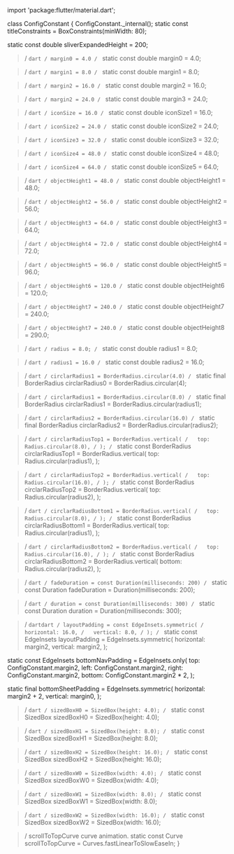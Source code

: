 import 'package:flutter/material.dart';

class ConfigConstant {
  ConfigConstant._internal();
  static const titleConstraints = BoxConstraints(minWidth: 80);

  static const double sliverExpandedHeight = 200;

  > / ```dart
  > / margin0 = 4.0
  > / ```
  static const double margin0 = 4.0;

  > / ```dart
  > / margin1 = 8.0
  > / ```
  static const double margin1 = 8.0;

  > / ```dart
  > / margin2 = 16.0
  > / ```
  static const double margin2 = 16.0;

  > / ```dart
  > / margin2 = 24.0
  > / ```
  static const double margin3 = 24.0;

  > / ```dart
  > / iconSize = 16.0
  > / ```
  static const double iconSize1 = 16.0;

  > / ```dart
  > / iconSize2 = 24.0
  > / ```
  static const double iconSize2 = 24.0;

  > / ```dart
  > / iconSize3 = 32.0
  > / ```
  static const double iconSize3 = 32.0;

  > / ```dart
  > / iconSize4 = 48.0
  > / ```
  static const double iconSize4 = 48.0;

  > / ```dart
  > / iconSize4 = 64.0
  > / ```
  static const double iconSize5 = 64.0;

  > / ```dart
  > / objectHeight1 = 48.0
  > / ```
  static const double objectHeight1 = 48.0;

  > / ```dart
  > / objectHeight2 = 56.0
  > / ```
  static const double objectHeight2 = 56.0;

  > / ```dart
  > / objectHeight3 = 64.0
  > / ```
  static const double objectHeight3 = 64.0;

  > / ```dart
  > / objectHeight4 = 72.0
  > / ```
  static const double objectHeight4 = 72.0;

  > / ```dart
  > / objectHeight5 = 96.0
  > / ```
  static const double objectHeight5 = 96.0;

  > / ```dart
  > / objectHeight6 = 120.0
  > / ```
  static const double objectHeight6 = 120.0;

  > / ```dart
  > / objectHeight7 = 240.0
  > / ```
  static const double objectHeight7 = 240.0;

  > / ```dart
  > / objectHeight7 = 240.0
  > / ```
  static const double objectHeight8 = 290.0;

  > / ```dart
  > / radius = 8.0;
  > / ```
  static const double radius1 = 8.0;

  > / ```dart
  > / radius1 = 16.0
  > / ```
  static const double radius2 = 16.0;

  > / ```dart
  > / circlarRadius1 = BorderRadius.circular(4.0)
  > / ```
  static final BorderRadius circlarRadius0 = BorderRadius.circular(4);

  > / ```dart
  > / circlarRadius1 = BorderRadius.circular(8.0)
  > / ```
  static final BorderRadius circlarRadius1 = BorderRadius.circular(radius1);

  > / ```dart
  > / circlarRadius2 = BorderRadius.circular(16.0)
  > / ```
  static final BorderRadius circlarRadius2 = BorderRadius.circular(radius2);

  > / ```dart
  > / circlarRadiusTop1 = BorderRadius.vertical(
  > /   top: Radius.circular(8.0),
  > / );
  > / ```
  static const BorderRadius circlarRadiusTop1 = BorderRadius.vertical(
    top: Radius.circular(radius1),
  );

  > / ```dart
  > / circlarRadiusTop2 = BorderRadius.vertical(
  > /   top: Radius.circular(16.0),
  > / );
  > / ```
  static const BorderRadius circlarRadiusTop2 = BorderRadius.vertical(
    top: Radius.circular(radius2),
  );

  > / ```dart
  > / circlarRadiusBottom1 = BorderRadius.vertical(
  > /   top: Radius.circular(8.0),
  > / );
  > / ```
  static const BorderRadius circlarRadiusBottom1 = BorderRadius.vertical(
    top: Radius.circular(radius1),
  );

  > / ```dart
  > / circlarRadiusBottom2 = BorderRadius.vertical(
  > /   top: Radius.circular(16.0),
  > / );
  > / ```
  static const BorderRadius circlarRadiusBottom2 = BorderRadius.vertical(
    bottom: Radius.circular(radius2),
  );

  > / ```dart
  > / fadeDuration = const Duration(milliseconds: 200)
  > / ```
  static const Duration fadeDuration = Duration(milliseconds: 200);

  > / ```dart
  > / duration = const Duration(milliseconds: 300)
  > / ```
  static const Duration duration = Duration(milliseconds: 300);

  > / ```dartdart
  > / layoutPadding = const EdgeInsets.symmetric(
  > /   horizontal: 16.0,
  > /   vertical: 8.0,
  > / );
  > / ```
  static const EdgeInsets layoutPadding = EdgeInsets.symmetric(
    horizontal: margin2,
    vertical: margin2,
  );

  static const EdgeInsets bottomNavPadding = EdgeInsets.only(
    top: ConfigConstant.margin2,
    left: ConfigConstant.margin2,
    right: ConfigConstant.margin2,
    bottom: ConfigConstant.margin2 * 2,
  );

  static final bottomSheetPadding = EdgeInsets.symmetric(
    horizontal: margin2 + 2,
    vertical: margin0,
  );

  > / ```dart
  > / sizedBoxH0 = SizedBox(height: 4.0);
  > / ```
  static const SizedBox sizedBoxH0 = SizedBox(height: 4.0);

  > / ```dart
  > / sizedBoxH1 = SizedBox(height: 8.0);
  > / ```
  static const SizedBox sizedBoxH1 = SizedBox(height: 8.0);

  > / ```dart
  > / sizedBoxH2 = SizedBox(height: 16.0);
  > / ```
  static const SizedBox sizedBoxH2 = SizedBox(height: 16.0);

  > / ```dart
  > / sizedBoxW0 = SizedBox(width: 4.0);
  > / ```
  static const SizedBox sizedBoxW0 = SizedBox(width: 4.0);

  > / ```dart
  > / sizedBoxW1 = SizedBox(width: 8.0);
  > / ```
  static const SizedBox sizedBoxW1 = SizedBox(width: 8.0);

  > / ```dart
  > / sizedBoxW2 = SizedBox(width: 16.0);
  > / ```
  static const SizedBox sizedBoxW2 = SizedBox(width: 16.0);

  > / scrollToTopCurve curve animation.
  static const Curve scrollToTopCurve = Curves.fastLinearToSlowEaseIn;
}

